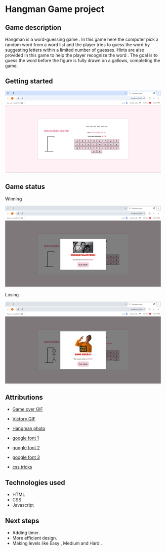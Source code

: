 # Hangman Game project

## Game description 

Hangman is a word-guessing game . In this game here the computer pick a random word from a word list and the player tries to guess the word by suggesting letters within a limited number of guesses. Hints are also provided in this game to help the player recognize the word . The goal is to guess the word before the figure is fully drawn on a gallows, completing the game. 

## Getting started

![alt text](</assets/hangman-game.png>)

## Game status

Winning 

![alt text](</assets/win.png>)

Losing 

![alt text](</assets/lose.png>)

## Attributions

- [Game over GIF](https://tenor.com/view/game-over-%E0%A4%96%E0%A5%87%E0%A4%B2%E0%A4%96%E0%A4%BC%E0%A4%A4%E0%A5%8D%E0%A4%AE-%E0%A4%86%E0%A4%A4%E0%A5%8D%E0%A4%AE%E0%A4%B9%E0%A4%A4%E0%A5%8D%E0%A4%AF%E0%A4%BE-%E0%A4%AE%E0%A4%B0%E0%A4%A8%E0%A4%BE-%E0%A4%97%E0%A5%8B%E0%A4%B2%E0%A5%80-gif-14779852)

- [Victory GIF](https://tenor.com/view/victory-gif-23899955)

- [Hangman photo](https://www.tumblr.com/thecityofregalia/94905917024/hangman)

- [google font 1](https://fonts.google.com/specimen/Bungee?query=bu)

- [google font 2](https://fonts.google.com/specimen/Bungee+Tint?query=bu)

- [google font 3](https://fonts.google.com/specimen/Kanit?query=bu)

- [css tricks](https://css-tricks.com/snippets/css/a-guide-to-flexbox/)

## Technologies used

- HTML
- CSS
- Javascript

## Next steps

- Adding timer.
- More efficient design.
- Making levels like Easy , Medium and Hard .


